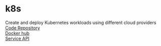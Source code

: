 # k8s
Create and deploy Kubernetes workloads using different cloud providers
<br>
[Code Repository](https://github.com/dubey-raj/k8s/tree/master/infrastructure)<br>
[Docker hub](https://hub.docker.com/repository/docker/dubeyraj/usermanager/general)<br>
[Service API](http://127.0.0.1/swagger)
